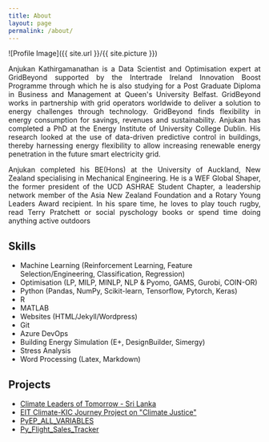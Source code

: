 ```yaml
---
title: About
layout: page
permalink: /about/
---
```

![Profile Image]({{ site.url }}/{{ site.picture }})

<div style="text-align: justify">

<p>Anjukan Kathirgamanathan is a Data Scientist and Optimisation expert at GridBeyond supported by the Intertrade Ireland Innovation Boost Programme through which he is also studying for a Post Graduate Diploma in Business and Management at Queen's University Belfast. GridBeyond works in partnership with grid operators worldwide to deliver a solution to energy challenges through technology. GridBeyond finds flexibility in energy consumption for savings, revenues and sustainability. Anjukan has completed a PhD at the Energy Institute of University College Dublin. His research looked at the use of data-driven predictive control in buildings, thereby harnessing energy flexibility to allow increasing renewable energy penetration in the future smart electricity grid.</p>

<p>Anjukan completed his BE(Hons) at the University of Auckland, New Zealand specialising in Mechanical Engineering. He is a WEF Global Shaper, the former president of the UCD ASHRAE Student Chapter, a leadership network member of the Asia New Zealand Foundation and a Rotary Young Leaders 
Award recipient. In his spare time, he loves to play touch rugby, read Terry Pratchett or social pyschology books or spend time doing anything active outdoors</p>

</div>

<h2>Skills</h2>

<ul class="skill-list">
	<li>Machine Learning (Reinforcement Learning, Feature Selection/Engineering, Classification, Regression)</li>
	<li>Optimisation (LP, MILP, MINLP, NLP & Pyomo, GAMS, Gurobi, COIN-OR)</li>
	<li>Python (Pandas, NumPy, Scikit-learn, Tensorflow, Pytorch, Keras)</li>
	<li>R</li>
	<li>MATLAB</li>
	<li>Websites (HTML/Jekyll/Wordpress)</li>
	<li>Git</li>
	<li>Azure DevOps</li>
	<li>Building Energy Simulation (E+, DesignBuilder, Simergy)</li>
	<li>Stress Analysis</li>
	<li>Word Processing (Latex, Markdown)</li>
</ul>

<h2>Projects</h2>

<ul>
	<li><a href="http://climateleadersoftomorrow.org/lk/">Climate Leaders of Tomorrow - Sri Lanka</a></li> 
	<li><a href="/assets/documents/19TgroupCLIMATEJUSTICELEAGUE.pdf">EIT Climate-KIC Journey Project on "Climate Justice"</a></li> 
	<li><a href="https://github.com/anjukan/PyEP_ALL_VARIABLES ">PyEP_ALL_VARIABLES</a></li>
	<li><a href="https://github.com/anjukan/Py_Flight_Sales_Tracker">Py_Flight_Sales_Tracker</a></li>
</ul>
